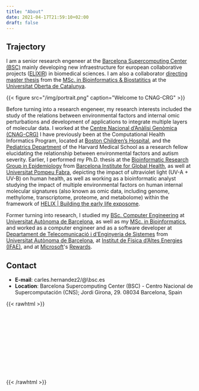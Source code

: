 ```yaml
---
title: "About"
date: 2021-04-17T21:59:10+02:00
draft: false
---
```


## Trajectory

I am a senior research engeneer at the [Barcelona Supercomputing Center (BSC)](www.bsc.es) mainly developing new infraestructure for european collaborative projects ([ELIXIR](https://elixir-europe.org)) in  biomedical sciences.  I am also a collaborator [directing master thesis](http://carleshf.com/academic/#teaching) from the [MSc. in Bioinformatics & Biostatitics](https://estudios.uoc.edu/es/masters-universitarios/bioinformatica-bioestadistica/presentacion) at the [Universitat Oberta de Catalunya](https://uoc.edu).

{{< figure src="/img/portrait.png" caption="Welcome to CNAG-CRG" >}}

Before turning into a research engeneer, my research interests included the study of the relations between environmental factors and internal omic perturbations and development of applications to integrate multiple layers of molecular data. I worked at the [Centre Nacional d’Anàlisi Genòmica (CNAG-CRG)](https://cnag.es/) I have previously been at the Computational Health Informatics Program, located at [Boston Children’s Hospital](https://www.childrenshospital.org), and the [Pediatrics Department](https://connects.catalyst.harvard.edu/Profiles/display/Person/171981) of the Harvard Medical School as a research fellow elucidating the relationship between environmental factors and autism severity. Earlier, I performed my Ph.D. thesis at the [Bioinformatic Research Group in Epidemiology](http://brge.isglobal.org/) from [Barcelona Institute for Global Health](https://www.isglobal.org/), as well at [Universitat Pompeu Fabra](https://www.upf.edu/), depicting the impact of ultraviolet light (UV-A + UV-B) on human health, as well as working as a bioinformatic analyst studying the impact of multiple environmental factors on human internal molecular signatures (also known as omic data, including genome, methylome, transcriptome, proteome, and metabolome) within the framework of [HELIX | Building the early life exposome](https://www.projecthelix.eu).

Former turning into research, I studied my [BSc. Computer Engineering](https://www.uab.cat/web/estudiar/ehea-degrees/general-information/computer-engineering-1216708259085.html?param1=1263367146646) at [Universitat Autònoma de Barcelona](https://www.uab.cat/), as well as my [MSc. in Bioinformatics](http://mscbioinformatics.uab.cat), and worked as a computer engineer and as a software developer at [Departament de Telecomunicació i d'Enginyeria de Sistemes](https://www.uab.cat/departament/telecomunicacio-enginyeria-sistemes/) from [Universitat Autònoma de Barcelona](https://www.uab.cat/), at [Institut de Física d’Altes Energies (IFAE)](https://www.ifae.es), and at [Microsoft](https://www.microsoft.com/)'s [Rewards](https://www.microsoft.com/rewards).

## Contact

   * __E-mail__: carles.hernandez2/@\bsc.es
   * __Location__: Barcelona Supercomputing Center (BSC) - Centro Nacional de Supercomputación (CNS); Jordi Girona, 29. 08034 Barcelona, Spain
 

{{< rawhtml >}}
  <link rel="stylesheet" href="https://unpkg.com/leaflet@1.7.1/dist/leaflet.css"
    integrity="sha512-xodZBNTC5n17Xt2atTPuE1HxjVMSvLVW9ocqUKLsCC5CXdbqCmblAshOMAS6/keqq/sMZMZ19scR4PsZChSR7A=="
    crossorigin=""/>
  <script src="https://unpkg.com/leaflet@1.7.1/dist/leaflet.js"
    integrity="sha512-XQoYMqMTK8LvdxXYG3nZ448hOEQiglfqkJs1NOQV44cWnUrBc8PkAOcXy20w0vlaXaVUearIOBhiXZ5V3ynxwA=="
    crossorigin=""></script>
  <style>
      #map { height: 180px; }
  </style>
  <div id="map"></div>
  <script>
    var map = L.map('map').setView({lat: 41.389903, lon: 2.115419}, 16);
      L.tileLayer('https://{s}.tile.openstreetmap.org/{z}/{x}/{y}.png', {
        maxZoom: 19,
        attribution: '&copy; <a href="https://openstreetmap.org/copyright">OpenStreetMap contributors</a>'
      }).addTo(map)
      L.control.scale().addTo(map)
      L.marker({lat: 41.389903, lon: 2.115419}).bindPopup("Barcelona Supercomputing Center").addTo(map)
  </script>
{{< /rawhtml >}}
